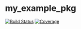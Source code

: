 # my_example_pkg

[![Build Status](https://github.com/ReplaceWithYourGithubUserName/my_example_pkg.jl/actions/workflows/CI.yml/badge.svg?branch=main)](https://github.com/ReplaceWithYourGithubUserName/my_example_pkg.jl/actions/workflows/CI.yml?query=branch%3Amain)
[![Coverage](https://codecov.io/gh/ReplaceWithYourGithubUserName/my_example_pkg.jl/branch/main/graph/badge.svg)](https://codecov.io/gh/ReplaceWithYourGithubUserName/my_example_pkg.jl)

